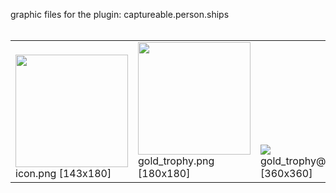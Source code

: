 graphic files for the plugin: captureable.person.ships<br>
<br>
<table>
	<tr valign="bottom">
		<td><img src="https://raw.githubusercontent.com/zuckung/endless-sky-plugins/refs/heads/main/myplugins/captureable.person.ships/icon.png width="143" height="180"><br>
		icon.png [143x180]</td>
		<td><img src="https://raw.githubusercontent.com/zuckung/endless-sky-plugins/refs/heads/main/myplugins/captureable.person.ships/images/outfit/gold_trophy.png width="180" height="180"><br>
		gold_trophy.png [180x180]</td>
		<td><img src="https://raw.githubusercontent.com/zuckung/endless-sky-plugins/refs/heads/main/myplugins/captureable.person.ships/images/outfit/gold_trophy@2x.png? height="200"><br>
		gold_trophy@2x.png [360x360]</td>
	</tr>
</table>
